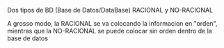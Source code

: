 Dos tipos de BD (Base de Datos/DataBase)
RACIONAL y NO-RACIONAL

A grosso modo, la RACIONAL se va colocando la informacion en "orden",
mientras que la NO-RACIONAL se puede colocar sin orden dentro de la base de datos